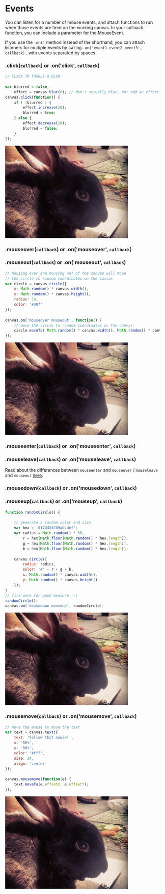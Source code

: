# Events

You can listen for a number of mouse events, and attach functions to run when those events are fired on the working canvas. In your callback function, you can include a parameter for the MouseEvent.

If you use the `.on()` method instead of the shorthand, you can attach listeners for multiple events by calling `.on('event1 event2 event3', callback)` , with events separated by spaces.

### .click(`callback`) or .on('click', `callback`)

```js
// CLICK TO TOGGLE A BLUR

var blurred = false,
    effect = canvas.blur(0); // don't actually blur, but add an effect
canvas.click(function() {
    if ( !blurred ) {
        effect.increase(20);
        blurred = true;
    } else {
        effect.decrease(20);
        blurred = false;
    }
});
```
<img id="martin-click" src="images/bunny.jpg">

### .mouseover(`callback`) or .on('mouseover', `callback`)
### .mouseout(`callback`) or .on('mouseout', `callback`)

```js
// Mousing over and mousing out of the canvas will move
// the circle to random coordinates on the canvas
var circle = canvas.circle({
    x: Math.random() * canvas.width(),
    y: Math.random() * canvas.height(),
    radius: 50,
    color: '#00f'
});

canvas.on('mouseover mouseout', function() {
    // move the circle to random coordinates on the canvas
    circle.moveTo( Math.random() * canvas.width(), Math.random() * canvas.height() );
});
```
<img id="martin-mouseover" src="images/bunny.jpg">

### .mouseenter(`callback`) or .on('mouseenter', `callback`)
### .mouseleave(`callback`) or .on('mouseleave', `callback`)

Read about the differences between `mouseenter` and `mouseover` / `mouseleave` and `mouseout` [here](http://www.quirksmode.org/js/events_mouse.html).

### .mousedown(`callback`) or .on('mousedown', `callback`)
### .mouseup(`callback`) or .on('mouseup', `callback`)

```js
function randomCircle() {

    // generate a random color and size
    var hex = '0123456789abcdef';
    var radius = Math.random() * 50,
        r = hex[Math.floor(Math.random() * hex.length)],
        g = hex[Math.floor(Math.random() * hex.length)],
        b = hex[Math.floor(Math.random() * hex.length)];

    canvas.circle({
        radius: radius,
        color: '#' + r + g + b,
        x: Math.random() * canvas.width(),
        y: Math.random() * canvas.height()
    });
}
// fire once for good measure :-)
randomCircle();
canvas.on('mousedown mouseup', randomCircle);
```

<img id="martin-mousedown" src="images/bunny.jpg">

### .mousemove(`callback`) or .on('mousemove', `callback`)

```js
// Move the mouse to move the text
var text = canvas.text({
    text: 'Follow that mouse!',
    x: '50%',
    y: '50%',
    color: '#fff',
    size: 24,
    align: 'center'
});

canvas.mousemove(function(e) {
    text.moveTo(e.offsetX, e.offsetY);
});
```

<img id="martin-mousemove" src="images/bunny.jpg">
